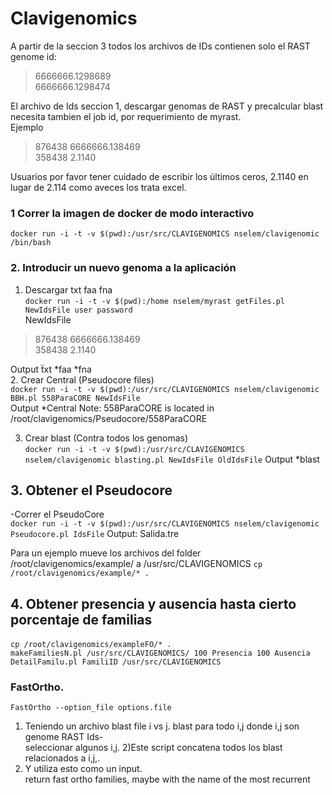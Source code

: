 # Clavigenomics

A partir de la seccion 3 todos los archivos de IDs contienen solo el RAST genome id:  
> 6666666.1298689  
> 6666666.1298474  
  
El archivo de Ids seccion 1, descargar genomas de RAST y precalcular blast necesita tambien el job id, por requerimiento de myrast.  
Ejemplo   
> 876438     6666666.138469  
> 358438     2.1140  
  
Usuarios por favor tener cuidado de escribir los últimos ceros, 2.1140 en lugar de 2.114 como aveces los trata excel.  
   
  
### 1 Correr la imagen de docker de modo interactivo  
`docker run -i -t -v $(pwd):/usr/src/CLAVIGENOMICS nselem/clavigenomic /bin/bash`

### 2. Introducir un nuevo genoma a la aplicación  
1. Descargar txt faa fna    
`docker run -i -t -v $(pwd):/home nselem/myrast getFiles.pl NewIdsFile user password`  
NewIdsFile
> 876438     6666666.138469  
> 358438     2.1140  

Output ẗxt *faa *fna  
2. Crear Central  (Pseudocore files)  
`docker run -i -t -v $(pwd):/usr/src/CLAVIGENOMICS nselem/clavigenomic BBH.pl 558ParaCORE NewIdsFile`  
Output *Central
Note: 558ParaCORE is located in /root/clavigenomics/Pseudocore/558ParaCORE     
  
3. Crear blast     (Contra todos los genomas)  
`docker run -i -t -v $(pwd):/usr/src/CLAVIGENOMICS nselem/clavigenomic blasting.pl NewIdsFile OldIdsFile` 
Output *blast   

## 3. Obtener el Pseudocore  
-Correr el PseudoCore    
`docker run -i -t -v $(pwd):/usr/src/CLAVIGENOMICS nselem/clavigenomic Pseudocore.pl IdsFile` 
Output: Salida.tre  
  
Para un ejemplo mueve los archivos del folder /root/clavigenomics/example/ a /usr/src/CLAVIGENOMICS
`cp /root/clavigenomics/example/* .`  


## 4. Obtener presencia y ausencia hasta cierto porcentaje de familias  
 `cp /root/clavigenomics/exampleFO/* .`        
`makeFamiliesN.pl /usr/src/CLAVIGENOMICS/ 100 Presencia 100 Ausencia`
`DetailFamilu.pl FamiliID /usr/src/CLAVIGENOMICS`
  
### FastOrtho.   
`FastOrtho --option_file options.file`
1) Teniendo un archivo blast file i vs j. blast  para todo i,j  donde i,j son genome RAST Ids-  
seleccionar algunos i,j. 
2)Este script concatena todos los blast relacionados a i,j,. 
3) Y utiliza esto como un input.  
return fast ortho families, maybe with the name of the most recurrent   
